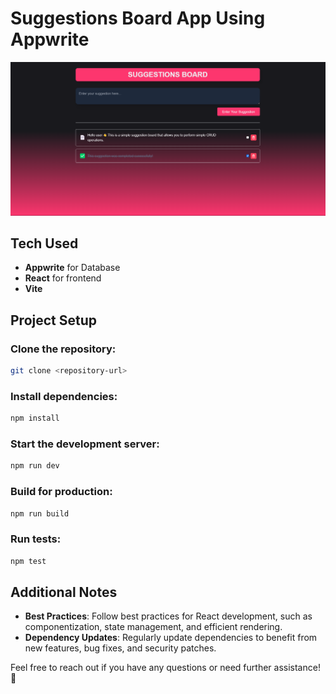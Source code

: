 # Suggestions Board App Using Appwrite

![alt text](<Screenshot 2024-06-14 210458.png>)

## Tech Used 

- **Appwrite** for Database
- **React** for frontend
- **Vite** 

## Project Setup

### Clone the repository:

```bash
git clone <repository-url>
```

### Install dependencies:

```bash
npm install
```

### Start the development server:

```bash
npm run dev
```

### Build for production:

```bash
npm run build
```

### Run tests:

```bash
npm test
```

## Additional Notes

- **Best Practices**: Follow best practices for React development, such as componentization, state management, and efficient rendering.
- **Dependency Updates**: Regularly update dependencies to benefit from new features, bug fixes, and security patches.

Feel free to reach out if you have any questions or need further assistance! 🚀